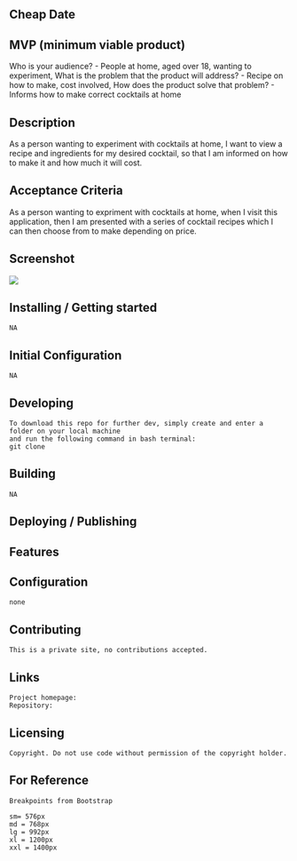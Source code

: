 ## Cheap Date

## MVP (minimum viable product)

Who is your audience? - People at home, aged over 18, wanting to experiment,
What is the problem that the product will address? - Recipe on how to make, cost involved,
How does the product solve that problem? - Informs how to make correct cocktails at home

## Description

As a person wanting to experiment with cocktails at home, I want to view a recipe and ingredients for my desired cocktail, so that I am informed on how to make it and how much it will cost.

## Acceptance Criteria

As a person wanting to expriment with cocktails at home, when I visit this application, then I am presented with a series of cocktail recipes which I can then choose from to make depending on price.

## Screenshot

<img src="./assets/images/screencaps/Capture.PNG " />

## Installing / Getting started

    NA

## Initial Configuration

    NA

## Developing

    To download this repo for further dev, simply create and enter a folder on your local machine
    and run the following command in bash terminal:
    git clone

## Building

    NA

## Deploying / Publishing

## Features

## Configuration

    none

## Contributing

    This is a private site, no contributions accepted.

## Links

    Project homepage:
    Repository:

## Licensing

    Copyright. Do not use code without permission of the copyright holder.

## For Reference

    Breakpoints from Bootstrap

    sm= 576px
    md = 768px
    lg = 992px
    xl = 1200px
    xxl = 1400px
